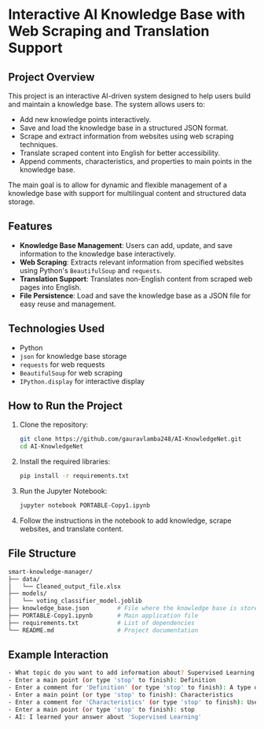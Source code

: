 # Interactive AI Knowledge Base with Web Scraping and Translation Support

## Project Overview

This project is an interactive AI-driven system designed to help users build and maintain a knowledge base. The system allows users to:
- Add new knowledge points interactively.
- Save and load the knowledge base in a structured JSON format.
- Scrape and extract information from websites using web scraping techniques.
- Translate scraped content into English for better accessibility.
- Append comments, characteristics, and properties to main points in the knowledge base.

The main goal is to allow for dynamic and flexible management of a knowledge base with support for multilingual content and structured data storage.

## Features

- **Knowledge Base Management**: Users can add, update, and save information to the knowledge base interactively.
- **Web Scraping**: Extracts relevant information from specified websites using Python's `BeautifulSoup` and `requests`.
- **Translation Support**: Translates non-English content from scraped web pages into English.
- **File Persistence**: Load and save the knowledge base as a JSON file for easy reuse and management.

## Technologies Used

- Python
- `json` for knowledge base storage
- `requests` for web requests
- `BeautifulSoup` for web scraping
- `IPython.display` for interactive display

## How to Run the Project

1. Clone the repository:
   ```bash
   git clone https://github.com/gauravlamba248/AI-KnowledgeNet.git
   cd AI-KnowledgeNet
   
2. Install the required libraries:
   ```bash
   pip install -r requirements.txt
   
3. Run the Jupyter Notebook:
   ```bash
   jupyter notebook PORTABLE-Copy1.ipynb

4. Follow the instructions in the notebook to add knowledge, scrape websites, and translate content.

## File Structure
   ```bash
   smart-knowledge-manager/
   ├── data/
   │   └── Cleaned_output_file.xlsx
   ├── models/
   │   └── voting_classifier_model.joblib
   ├── knowledge_base.json        # File where the knowledge base is stored
   ├── PORTABLE-Copy1.ipynb       # Main application file
   ├── requirements.txt           # List of dependencies
   └── README.md                  # Project documentation

```
## Example Interaction
```bash
- What topic do you want to add information about? Supervised Learning
- Enter a main point (or type 'stop' to finish): Definition
- Enter a comment for 'Definition' (or type 'stop' to finish): A type of machine learning.
- Enter a main point (or type 'stop' to finish): Characteristics
- Enter a comment for 'Characteristics' (or type 'stop' to finish): Uses labeled data.
- Enter a main point (or type 'stop' to finish): stop
- AI: I learned your answer about 'Supervised Learning'
